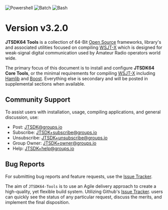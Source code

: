 ![Powershell](https://img.shields.io/badge/PowerShell-Advanced-teal?style=flat-square)
![Batch](https://img.shields.io/badge/Batch-Advanced-teal?style=flat-square)
![Bash](https://img.shields.io/badge/Bash-Advanced-teal?style=flat-square)

# Version v3.2.0

**JTSDK64 Tools** is a collection of 64-Bit [Open Source][] frameworks, library's and associated utilities focused on compiling [WSJT-X][] which is designed for weak-signal digital communication used by Amateur Radio operators world wide.

The primary focus of this document is to install and configure **JTSDK64 Core Tools**, or the minimal requirements for compiling [WSJT-X][] including [Hamlib][] and [Boost][]. Everything else is secondary and will be posted in supplemental sections when available.

## Community Support

To assist users with installation, usage, compiling applications, and
general discussion, use:

- Post: JTSDK@groups.io
- Subscribe: JTSDK+subscribe@groups.io
- Unsubscribe: JTSDK+unsubscribe@groups.io
- Group Owner: JTSDK+owner@groups.io
- Help: JTSDK+help@groups.io

## Bug Reports

For submitting bug reports and feature requests, use the [Issue Tracker][].

The aim of `JTSDK64-Tools` is to use an Agile delivery approach to create a
high-quality, yet flexible build system. Utilizing Github's [Issue Tracker][].
users can quickly see the status of any particular request, discuss the merits,
and implement the final disposition.

<!-- Document Links -->
[Boost]: https://www.boost.org/
[Git]: https://git-scm.com/
[Hamlib]: https://hamlib.github.io/
[Issue Tracker]: https://github.com/JTSDK/jtsdk64-tools/issues
[MSYS2]: https://www.msys2.org/
[Open Source]: https://opensource.com/resources/what-open-source
[VS Code]: https://code.visualstudio.com/Download
[WSJT]: http://physics.princeton.edu/pulsar/K1JT/
[WSJT-X]: http://physics.princeton.edu/pulsar/K1JT/wsjtx.html
[WSPR]: http://physics.princeton.edu/pulsar/K1JT/wspr.html
